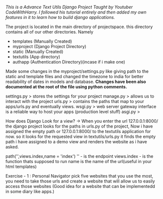 *This is a Advance Text Utils Django Project Taught by Youtuber CodeWithHarry. I followed his tutorial entirely and then added my own features in it to learn how to build django applications.*

The project is located in the main directory of projectspace. this directory contains all of our other directories. Namely
- templates (Manually Created)
- myproject (Django Project Directory)
- static (Manually Created)
- textutils (App directory)
- authapp (Authentication Directory)(incase if i make one)

Made some changes in the myproject/settings.py like giving path to the static and template files and changed the timezone to india for better readability of dates in models and database. **Changes have been also documented at the root of the file using python comments.**


settings.py > stores the settings for your project
manage.py > allows us to interact with the project
urls.py > contains the paths that map to your apps/urls.py and eventually views.
wsgi.py > web server gateway interface is a reliable way to host your apps (production level stuff)
asgi.py > 



How does Django Look for a view?
-> When you enter the url 127.0.0.1:8000/ the django project looks for the paths in urls.py of the project, Now i have assigned the empty path or 127.0.0.1:8000/ to the textutils application for now. so it looks for the requested view in textutils/urls.py it finds the empty path i have assigned to a demo view and renders the website as i have asked.

path('',views.index,name = 'index')
'' - is the endpoint
views.index - is the function thats supposed to run
name is the name of the url(useful in your html templates) 

Exercise - 1 : Personal Navigator
pick five websites that you use the most, you need to take those urls and create a website that will allow us to easily access those websites (Good idea for a website that can be implementedd in some diary like apps.)